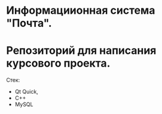 # Информациионная система "Почта".
# Репозиторий для написания курсового проекта.

Стек:
* Qt Quick,
* C++
* MySQL
